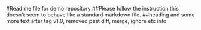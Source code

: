 #Read me file for demo repository
##Please follow the instruction
this doesn't seem to behave like a standard markdown file.
##heading and some more text
after tag v1.0, removed past diff, merge, ignore etc info
